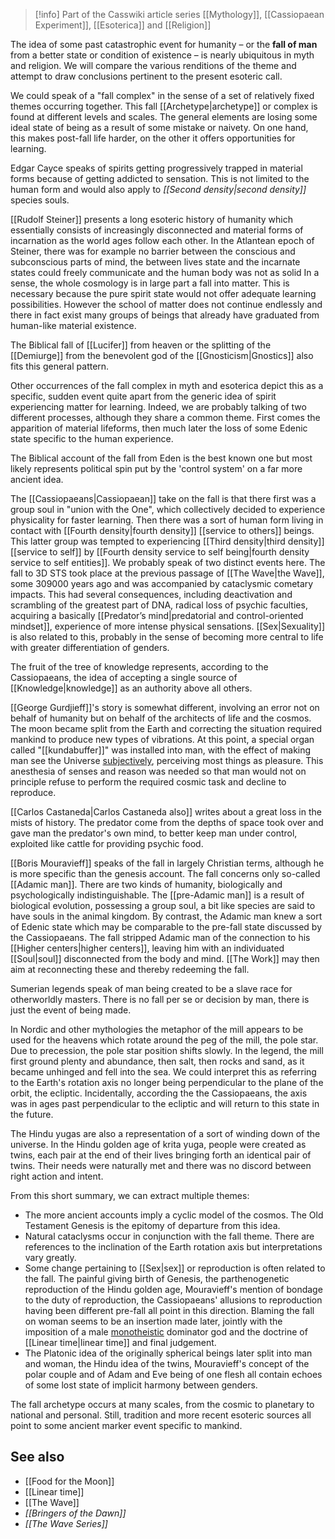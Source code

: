 
> [!info] Part of the Casswiki article series [[Mythology]], [[Cassiopaean Experiment]], [[Esoterica]] and [[Religion]]

The idea of some past catastrophic event for humanity – or the **fall of man** from a better state or condition of existence – is nearly ubiquitous in myth and religion. We will compare the various renditions of the theme and attempt to draw conclusions pertinent to the present esoteric call.

We could speak of a "fall complex" in the sense of a set of relatively fixed themes occurring together. This fall [[Archetype|archetype]] or complex is found at different levels and scales. The general elements are losing some ideal state of being as a result of some mistake or naivety. On one hand, this makes post-fall life harder, on the other it offers opportunities for learning.

Edgar Cayce speaks of spirits getting progressively trapped in material forms because of getting addicted to sensation. This is not limited to the human form and would also apply to _[[Second density|second density]]_ species souls.

[[Rudolf Steiner]] presents a long esoteric history of humanity which essentially consists of increasingly disconnected and material forms of incarnation as the world ages follow each other. In the Atlantean epoch of Steiner, there was for example no barrier between the conscious and subconscious parts of mind, the between lives state and the incarnate states could freely communicate and the human body was not as solid In a sense, the whole cosmology is in large part a fall into matter. This is necessary because the pure spirit state would not offer adequate learning possibilities. However the school of matter does not continue endlessly and there in fact exist many groups of beings that already have graduated from human-like material existence.

The Biblical fall of [[Lucifer]] from heaven or the splitting of the [[Demiurge]] from the benevolent god of the [[Gnosticism|Gnostics]] also fits this general pattern.

Other occurrences of the fall complex in myth and esoterica depict this as a specific, sudden event quite apart from the generic idea of spirit experiencing matter for learning. Indeed, we are probably talking of two different processes, although they share a common theme. First comes the apparition of material lifeforms, then much later the loss of some Edenic state specific to the human experience.

The Biblical account of the fall from Eden is the best known one but most likely represents political spin put by the 'control system' on a far more ancient idea.

The [[Cassiopaeans|Cassiopaean]] take on the fall is that there first was a group soul in "union with the One", which collectively decided to experience physicality for faster learning. Then there was a sort of human form living in contact with [[Fourth density|fourth density]] [[service to others]] beings. This latter group was tempted to experiencing [[Third density|third density]] [[service to self]] by [[Fourth density service to self being|fourth density service to self entities]]. We probably speak of two distinct events here. The fall to 3D STS took place at the previous passage of [[The Wave|the Wave]], some 309000 years ago and was accompanied by cataclysmic cometary impacts. This had several consequences, including deactivation and scrambling of the greatest part of DNA, radical loss of psychic faculties, acquiring a basically [[Predator’s mind|predatorial and control-oriented mindset]], experience of more intense physical sensations. [[Sex|Sexuality]] is also related to this, probably in the sense of becoming more central to life with greater differentiation of genders.

The fruit of the tree of knowledge represents, according to the Cassiopaeans, the idea of accepting a single source of [[Knowledge|knowledge]] as an authority above all others.

[[George Gurdjieff]]'s story is somewhat different, involving an error not on behalf of humanity but on behalf of the architects of life and the cosmos. The moon became split from the Earth and correcting the situation required mankind to produce new types of vibrations. At this point, a special organ called "[[kundabuffer]]" was installed into man, with the effect of making man see the Universe [subjectively]([[Subjectivity]]), perceiving most things as pleasure. This anesthesia of senses and reason was needed so that man would not on principle refuse to perform the required cosmic task and decline to reproduce.

[[Carlos Castaneda|Carlos Castaneda also]] writes about a great loss in the mists of history. The predator come from the depths of space took over and gave man the predator's own mind, to better keep man under control, exploited like cattle for providing psychic food.

[[Boris Mouravieff]] speaks of the fall in largely Christian terms, although he is more specific than the genesis account. The fall concerns only so-called [[Adamic man]]. There are two kinds of humanity, biologically and psychologically indistinguishable. The [[pre-Adamic man]] is a result of biological evolution, possessing a group soul, a bit like species are said to have souls in the animal kingdom. By contrast, the Adamic man knew a sort of Edenic state which may be comparable to the pre-fall state discussed by the Cassiopaeans. The fall stripped Adamic man of the connection to his [[Higher centers|higher centers]], leaving him with an individuated [[Soul|soul]] disconnected from the body and mind. [[The Work]] may then aim at reconnecting these and thereby redeeming the fall.

Sumerian legends speak of man being created to be a slave race for otherworldly masters. There is no fall per se or decision by man, there is just the event of being made.

In Nordic and other mythologies the metaphor of the mill appears to be used for the heavens which rotate around the peg of the mill, the pole star. Due to precession, the pole star position shifts slowly. In the legend, the mill first ground plenty and abundance, then salt, then rocks and sand, as it became unhinged and fell into the sea. We could interpret this as referring to the Earth's rotation axis no longer being perpendicular to the plane of the orbit, the ecliptic. Incidentally, according the the Cassiopaeans, the axis was in ages past perpendicular to the ecliptic and will return to this state in the future.

The Hindu yugas are also a representation of a sort of winding down of the universe. In the Hindu golden age of krita yuga, people were created as twins, each pair at the end of their lives bringing forth an identical pair of twins. Their needs were naturally met and there was no discord between right action and intent.

From this short summary, we can extract multiple themes:

*   The more ancient accounts imply a cyclic model of the cosmos. The Old Testament Genesis is the epitomy of departure from this idea.
*   Natural cataclysms occur in conjunction with the fall theme. There are references to the inclination of the Earth rotation axis but interpretations vary greatly.
*   Some change pertaining to [[Sex|sex]] or reproduction is often related to the fall. The painful giving birth of Genesis, the parthenogenetic reproduction of the Hindu golden age, Mouravieff's mention of bondage to the duty of reproduction, the Cassiopaeans' allusions to reproduction having been different pre-fall all point in this direction. Blaming the fall on woman seems to be an insertion made later, jointly with the imposition of a male [monotheistic]([[Monotheism]]) dominator god and the doctrine of [[Linear time|linear time]] and final judgement.
*   The Platonic idea of the originally spherical beings later split into man and woman, the Hindu idea of the twins, Mouravieff's concept of the polar couple and of Adam and Eve being of one flesh all contain echoes of some lost state of implicit harmony between genders.

The fall archetype occurs at many scales, from the cosmic to planetary to national and personal. Still, tradition and more recent esoteric sources all point to some ancient marker event specific to mankind.

See also
--------

*   [[Food for the Moon]]
*   [[Linear time]]
*   [[The Wave]]
*   _[[Bringers of the Dawn]]_
*   _[[The Wave Series]]_